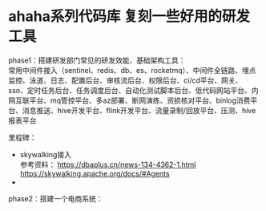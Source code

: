 # ahaha系列代码库 复刻一些好用的研发工具
phase1：搭建研发部门常见的研发效能、基础架构工具：   
常用中间件接入（sentinel、redis、db、es、rocketmq）、中间件全链路、埋点监控、泳道、日志、配置后台、审核流后台、权限后台、ci/cd平台、网关、sso、定时任务后台、任务调度后台、自动化测试脚本后台、低代码网站平台、内网互联平台、mq管控平台、多az部署、断网演练、资损核对平台、binlog消费平台、消息推送、hive开发平台、flink开发平台、流量录制/回放平台、压测、hive报表平台   

里程碑：
- skywalking接入   
参考资料：
https://dbaplus.cn/news-134-4362-1.html
https://skywalking.apache.org/docs/#Agents
- 


phase2：搭建一个电商系统：



